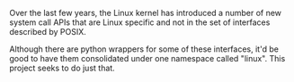 Over the last few years, the Linux kernel has introduced a number of new system call APIs that are Linux specific and not in the set of interfaces described by POSIX.

Although there are python wrappers for some of these interfaces, it'd be good to have them consolidated under one namespace called "linux". This project seeks to do just that.